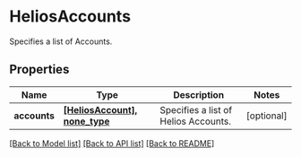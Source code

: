 # HeliosAccounts

Specifies a list of Accounts.

## Properties
Name | Type | Description | Notes
------------ | ------------- | ------------- | -------------
**accounts** | [**[HeliosAccount], none_type**](HeliosAccount.md) | Specifies a list of Helios Accounts. | [optional] 

[[Back to Model list]](../README.md#documentation-for-models) [[Back to API list]](../README.md#documentation-for-api-endpoints) [[Back to README]](../README.md)


